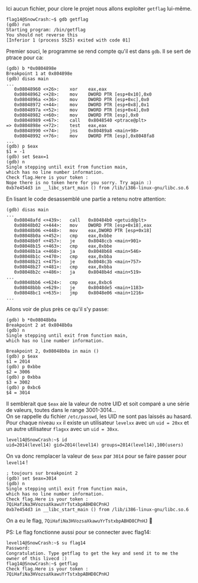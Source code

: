 Ici aucun fichier, pour clore le projet nous allons exploiter `getflag` lui-même.
```
flag14@SnowCrash:~$ gdb getflag
(gdb) run
Starting program: /bin/getflag 
You should not reverse this
[Inferior 1 (process 5525) exited with code 01]
```
Premier souci, le programme se rend compte qu'il est dans `gdb`. Il se sert de ptrace pour ca:
```
(gdb) b *0x0804898e
Breakpoint 1 at 0x804898e
(gdb) disas main
...
   0x08048960 <+26>:	xor    eax,eax
   0x08048962 <+28>:	mov    DWORD PTR [esp+0x10],0x0
   0x0804896a <+36>:	mov    DWORD PTR [esp+0xc],0x0
   0x08048972 <+44>:	mov    DWORD PTR [esp+0x8],0x1
   0x0804897a <+52>:	mov    DWORD PTR [esp+0x4],0x0
   0x08048982 <+60>:	mov    DWORD PTR [esp],0x0
   0x08048989 <+67>:	call   0x8048540 <ptrace@plt>
=> 0x0804898e <+72>:	test   eax,eax
   0x08048990 <+74>:	jns    0x80489a8 <main+98>
   0x08048992 <+76>:	mov    DWORD PTR [esp],0x8048fa8
...
(gdb) p $eax
$1 = -1
(gdb) set $eax=1
(gdb) n
Single stepping until exit from function main,
which has no line number information.
Check flag.Here is your token : 
Nope there is no token here for you sorry. Try again :)
0xb7e454d3 in __libc_start_main () from /lib/i386-linux-gnu/libc.so.6
```
En lisant le code desassemblé une partie a retenu notre attention:
```
(gdb) disas main
...
   0x08048afd <+439>:	call   0x80484b0 <getuid@plt>
   0x08048b02 <+444>:	mov    DWORD PTR [esp+0x18],eax
   0x08048b06 <+448>:	mov    eax,DWORD PTR [esp+0x18]
   0x08048b0a <+452>:	cmp    eax,0xbbe
   0x08048b0f <+457>:	je     0x8048ccb <main+901>
   0x08048b15 <+463>:	cmp    eax,0xbbe
   0x08048b1a <+468>:	ja     0x8048b68 <main+546>
   0x08048b1c <+470>:	cmp    eax,0xbba
   0x08048b21 <+475>:	je     0x8048c3b <main+757>
   0x08048b27 <+481>:	cmp    eax,0xbba
   0x08048b2c <+486>:	ja     0x8048b4d <main+519>
...
   0x08048bb6 <+624>:	cmp    eax,0xbc6
   0x08048bbb <+629>:	je     0x8048de5 <main+1183>
   0x08048bc1 <+635>:	jmp    0x8048e06 <main+1216>
...
```
Allons voir de plus près ce qu'il s'y passe:
```
(gdb) b *0x08048b0a
Breakpoint 2 at 0x8048b0a
(gdb) n
Single stepping until exit from function main,
which has no line number information.

Breakpoint 2, 0x08048b0a in main ()
(gdb) p $eax
$1 = 2014
(gdb) p 0xbbe
$2 = 3006
(gdb) p 0xbba
$3 = 3002
(gdb) p 0xbc6
$4 = 3014
```
Il semblerait que `$eax` aie la valeur de notre UID et soit comparé a une série de valeurs, toutes dans le range 3001-3014...  
On se rappelle du fichier `/etc/passwd`, les UID ne sont pas laissés au hasard. Pour chaque niveau `xx` il existe un utilisateur `levelxx` avec un `uid = 20xx` et un autre utilisateur `flagxx` avec un `uid = 30xx`.

```
level14@SnowCrash:~$ id
uid=2014(level14) gid=2014(level14) groups=2014(level14),100(users)
```
On va donc remplacer la valeur de `$eax` par `3014` pour se faire passer pour `level14` !
```
; toujours sur breakpoint 2
(gdb) set $eax=3014
(gdb) n  
Single stepping until exit from function main,
which has no line number information.
Check flag.Here is your token : 7QiHafiNa3HVozsaXkawuYrTstxbpABHD8CPnHJ
0xb7e454d3 in __libc_start_main () from /lib/i386-linux-gnu/libc.so.6
```
On a eu le flag, `7QiHafiNa3HVozsaXkawuYrTstxbpABHD8CPnHJ` :tada:

PS: Le flag fonctionne aussi pour se connecter avec flag14:
```
level14@SnowCrash:~$ su flag14
Password: 
Congratulation. Type getflag to get the key and send it to me the owner of this livecd :)
flag14@SnowCrash:~$ getflag
Check flag.Here is your token : 7QiHafiNa3HVozsaXkawuYrTstxbpABHD8CPnHJ
```
